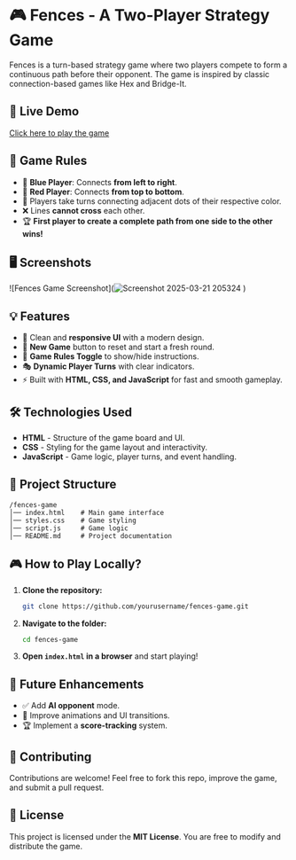 # 🎮 Fences - A Two-Player Strategy Game

Fences is a turn-based strategy game where two players compete to form a continuous path before their opponent. The game is inspired by classic connection-based games like Hex and Bridge-It.

## 🚀 Live Demo
[Click here to play the game](#https://fencesgame.netlify.app/)

## 📌 Game Rules
- 🔵 **Blue Player**: Connects **from left to right**.
- 🔴 **Red Player**: Connects **from top to bottom**.
- 🎲 Players take turns connecting adjacent dots of their respective color.
- ❌ Lines **cannot cross** each other.
- 🏆 **First player to create a complete path from one side to the other wins!**

## 🖥️ Screenshots
![Fences Game Screenshot](![Screenshot 2025-03-21 205324](https://github.com/user-attachments/assets/7e594247-c3dd-4912-9090-ffcd328b5bb4)
) 
## 💡 Features
- 🎨 Clean and **responsive UI** with a modern design.
- 🔄 **New Game** button to reset and start a fresh round.
- 👀 **Game Rules Toggle** to show/hide instructions.
- 🎭 **Dynamic Player Turns** with clear indicators.
- ⚡ Built with **HTML, CSS, and JavaScript** for fast and smooth gameplay.

## 🛠️ Technologies Used
- **HTML** - Structure of the game board and UI.
- **CSS** - Styling for the game layout and interactivity.
- **JavaScript** - Game logic, player turns, and event handling.

## 📂 Project Structure
```
/fences-game
│── index.html    # Main game interface
│── styles.css    # Game styling
│── script.js     # Game logic
│── README.md     # Project documentation
```

## 🎮 How to Play Locally?
1. **Clone the repository:**
   ```sh
   git clone https://github.com/yourusername/fences-game.git
   ```
2. **Navigate to the folder:**
   ```sh
   cd fences-game
   ```
3. **Open `index.html` in a browser** and start playing!

## 🎯 Future Enhancements
- ✅ Add **AI opponent** mode.
- 🎨 Improve animations and UI transitions.
- 🏆 Implement a **score-tracking** system.

## 🤝 Contributing
Contributions are welcome! Feel free to fork this repo, improve the game, and submit a pull request.

## 📜 License
This project is licensed under the **MIT License**. You are free to modify and distribute the game.
